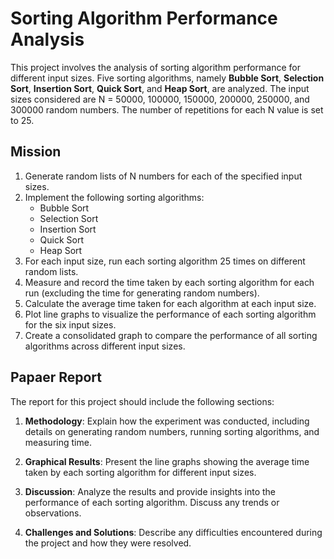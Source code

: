 # Sorting Algorithm Performance Analysis

This project involves the analysis of sorting algorithm performance for different input sizes. Five sorting algorithms, namely **Bubble Sort**, **Selection Sort**, **Insertion Sort**, **Quick Sort**, and **Heap Sort**, are analyzed. The input sizes considered are N = 50000, 100000, 150000, 200000, 250000, and 300000 random numbers. The number of repetitions for each N value is set to 25.

## Mission

1. Generate random lists of N numbers for each of the specified input sizes.
2. Implement the following sorting algorithms:
    - Bubble Sort
    - Selection Sort
    - Insertion Sort
    - Quick Sort
    - Heap Sort
3. For each input size, run each sorting algorithm 25 times on different random lists.
4. Measure and record the time taken by each sorting algorithm for each run (excluding the time for generating random numbers).
5. Calculate the average time taken for each algorithm at each input size.
6. Plot line graphs to visualize the performance of each sorting algorithm for the six input sizes.
7. Create a consolidated graph to compare the performance of all sorting algorithms across different input sizes.

## Papaer Report

The report for this project should include the following sections:

1. **Methodology**: Explain how the experiment was conducted, including details on generating random numbers, running sorting algorithms, and measuring time.

2. **Graphical Results**: Present the line graphs showing the average time taken by each sorting algorithm for different input sizes.

3. **Discussion**: Analyze the results and provide insights into the performance of each sorting algorithm. Discuss any trends or observations.

4. **Challenges and Solutions**: Describe any difficulties encountered during the project and how they were resolved.
